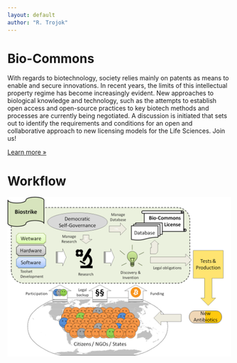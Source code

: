 ```yaml
---
layout: default
author: "R. Trojok"
---
```

<div class="jumbotron">
	<div class="container">
	<h1>Bio-Commons</h1>
	<p>
With regards to biotechnology, society relies mainly on patents as means to enable and secure innovations. In recent years, the limits of this intellectual property regime has become increasingly evident. New approaches to biological knowledge and technology, such as the attempts to establish open access and open-source practices to key biotech methods and processes are currently being negotiated. A discussion is initiated that sets out to identify the requirements and conditions for an open and collaborative approach to new licensing models for the Life Sciences. Join us!
	</p>
        <p><a class="btn btn-primary btn-lg" role="button"  href="http://bio-commons.github.io/Bio-Commons/BioCommons%20White%20Paper/">Learn more »</a></p>
	</div>
</div>
 


Workflow
==========

<img class="img-responsive" src="img/workflow/biocommons-workflow.png" alt="Workflow">
